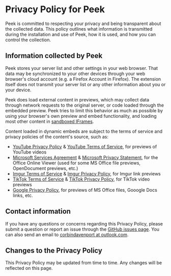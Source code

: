 # Privacy Policy for Peek

Peek is committed to respecting your privacy and being transparent about the collected data. This policy outlines what information is transmitted during the installation and use of Peek, how it is used, and how you can control the collection.

## Information collected by Peek

Peek stores your server list and other settings in your web browser. That data may be synchronized to your other devices through your web browser's cloud account (e.g. a Firefox Account in Firefox). The extension itself does not transmit your server list or any other information about you or your device.

Peek does load external content in previews, which may collect data through network requests to the original server, or code loaded through the embedded preview. Peek tries to limit this behavior as much as possible by using your browser's own preview and embed functionality, and loading most other content in [sandboxed IFrames](https://web.dev/sandboxed-iframes/).

Content loaded in dynamic embeds are subject to the terms of service and privacy policies of the content's source, such as:

- [YouTube Privacy Policy](http://help.youtube.com/policies/privacy/) & [YouTube Terms of Service](https://www.youtube.com/static?template=terms), for previews of YouTube videos
- [Microsoft Services Agreement](https://www.microsoft.com/en-us/servicesagreement) & [Microsoft Privacy Statement](https://privacy.microsoft.com/en-us/privacystatement), for the Office Online Viewer (used for some MS Office file previews, OpenDocument previews, etc.)
- [Imgur Terms of Service](https://imgur.com/tos) & [Imgur Privacy Policy](https://imgur.com/privacy?forcedesktop=1), for Imgur link previews
- [TikTok Terms of Service](https://www.tiktok.com/legal/terms-of-use?lang=en) & [TikTok Privacy Policy](https://www.tiktok.com/legal/privacy-policy?lang=en), for TikTok video previews
- [Google Privacy Policy](https://policies.google.com/privacy?hl=en-US), for previews of MS Office files, Gooogle Docs links, etc.

## Contact information

If you have any questions or concerns regarding this Privacy Policy, please submit a question or report an issue through the [GitHub issues page](https://github.com/corbindavenport/peek/issues). You can also send an email to [corbindavenport at outlook.com](mailto:corbindavenport@outlook.com?subject=Peek%20Privacy).

## Changes to the Privacy Policy

This Privacy Policy may be updated from time to time. Any changes will be reflected on this page.
